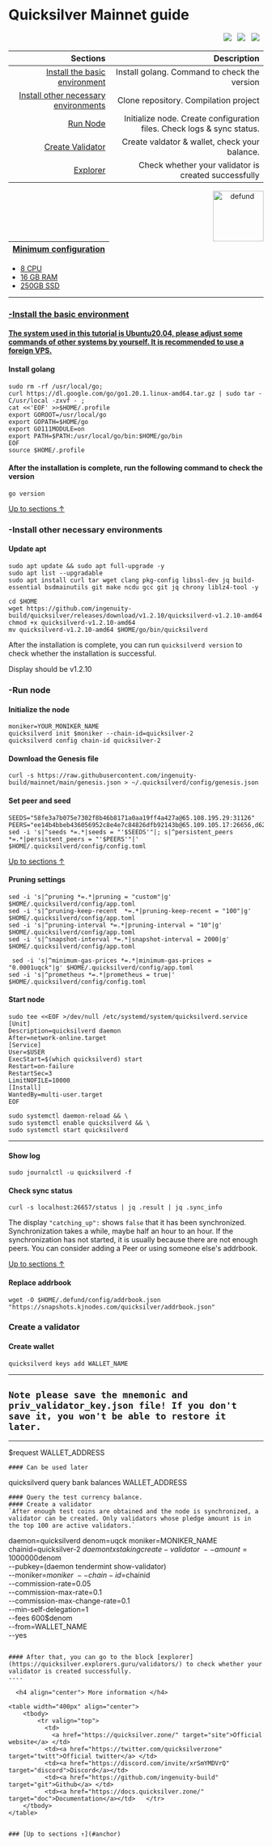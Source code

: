<a id="anchor"></a>
# Quicksilver Mainnet guide



<p align="right">
  <a href="https://discord.com/invite/xrSmYMDVrQ"><img src="https://img.shields.io/badge/Discord-7289DA?style=for-the-badge&logo=discord&logoColor=white" /></a> &nbsp;
  <a href="https://twitter.com/quicksilverzone"><img src="https://img.shields.io/badge/Twitter-1DA1F2?style=for-the-badge&logo=twitter&logoColor=white" /></a> &nbsp;
  <a href="https://medium.com/quicksilverzone"><img src="https://img.shields.io/badge/Medium-12100E?style=for-the-badge&logo=medium&logoColor=white" /></a> &nbsp;
</p>

|Sections|Description|
|-----------------------:|------------------------------------------:|
| [Install the basic environment](#go) | Install golang. Command to check the version|
| [Install other necessary environments](#necessary) | Clone repository. Compilation project |
| [Run Node](#run) |  Initialize node. Create configuration files. Check logs & sync status. |
| [Create Validator](#validator) |  Create valdator & wallet, check your balance. |
| <a href="https://quicksilver.explorers.guru/validators" target="_explorer">Explorer</a> |  Check whether your validator is created successfully |


 <p align="center"><a href="https://docs.quicksilver.zone/"><img align="right"width="100px"alt="defund" src="https://i.ibb.co/7jrTDFG/V2g-Pw-Ve-O-400x400.jpg"></p</a>

| Minimum configuration                                                                                |
|------------------------------------------------------------------------------------------------------|
- 8 CPU                                                                                                
- 16 GB RAM
- 250GB SSD                                                                                            

--- 
### -Install the basic environment
#### The system used in this tutorial is Ubuntu20.04, please adjust some commands of other systems by yourself. It is recommended to use a foreign VPS.
<a id="go"></a>
#### Install golang
```
sudo rm -rf /usr/local/go;
curl https://dl.google.com/go/go1.20.1.linux-amd64.tar.gz | sudo tar -C/usr/local -zxvf - ;
cat <<'EOF' >>$HOME/.profile
export GOROOT=/usr/local/go
export GOPATH=$HOME/go
export GO111MODULE=on
export PATH=$PATH:/usr/local/go/bin:$HOME/go/bin
EOF
source $HOME/.profile
```
#### After the installation is complete, run the following command to check the version

```
go version
```
<a id="necessary"></a>
[Up to sections ↑](#anchor)
### -Install other necessary environments

#### Update apt
```
sudo apt update && sudo apt full-upgrade -y
sudo apt list --upgradable
sudo apt install curl tar wget clang pkg-config libssl-dev jq build-essential bsdmainutils git make ncdu gcc git jq chrony liblz4-tool -y
```

```
cd $HOME
wget https://github.com/ingenuity-build/quicksilver/releases/download/v1.2.10/quicksilverd-v1.2.10-amd64
chmod +x quicksilverd-v1.2.10-amd64
mv quicksilverd-v1.2.10-amd64 $HOME/go/bin/quicksilverd
```
After the installation is complete, you can run `quicksilverd version` to check whether the installation is successful.

Display should be v1.2.10
<a id="run"></a>
### -Run node

#### Initialize the node

```
moniker=YOUR_MONIKER_NAME
quicksilverd init $moniker --chain-id=quicksilver-2
quicksilverd config chain-id quicksilver-2
```

#### Download the Genesis file

```
curl -s https://raw.githubusercontent.com/ingenuity-build/mainnet/main/genesis.json > ~/.quicksilverd/config/genesis.json
```

#### Set peer and seed

```
SEEDS="58fe3a7b075e7302f8b46b8171a0aa19ff4a427a@65.108.195.29:31126"
PEERS="ee14b4bbeb436056952c8e4e7c84826dfb92143b@65.109.105.17:26656,d6246909abf0c5e82f48ce6f623cba587b899e15@217.160.246.138:26656,c207da8baf9ff916285c7fec684fb1bc3ff2ba65@93.115.25.106:47656,05241d21ff9e7c699bbdb4faa73da1860b6d8cd7@128.199.85.168:26656,0a226e70ceb7a4123e66216d1ed83ef22ed8a187@185.119.118.118:2000,ff2055b198685f619897058a26776b9d1b73dc3c@178.63.184.129:26656,03b3e3093b6cd33fba9f00cea6c2a560f89c61d6@195.14.6.2:26656,ffd3a67122d557dbc426972196ded625757b71b6@85.239.242.5:11656,61d96fee29a9615c208c4db72526d23b45094cb4@65.108.195.30:36656,51070ba609ede6d7eb334b8cf0ed585f2b1ab66b@135.181.76.99:26656,83435bc3cbb0204188c666259ccebcd73ac33ec8@65.109.139.182:11656,46a0c8717148c4a4aa86eaaa9727e7bc6bb8e70c@49.12.7.7:26656,765aa57477e21bf94d4c41dda643f297132a1178@51.195.234.250:26656,79b214369c8f52c2d33cf79fc1897677b24cf8cb@94.130.240.229:2000,82c212c73d15ed2c7e6ad7cc5dd68cdd559c0056@65.109.52.178:26656,218078f9caa4253dc5228995f86e8d7ff65d0e04@54.39.107.110:26656,e1a24aaba30a8ff21e52fed92b96b36156b52e80@51.161.208.88:26656,972f5e4b3c977bb6fb73138f9d4d5be5b5aca6c7@65.108.159.225:26656,29c3b582c71d007cc21629b596a721d0e834f77d@65.109.21.75:26656,6da58393fe484687bc5f3067a891717f0e7d0760@167.235.15.79:26656,96bd0e87a5e5b88e8ce637aa3c7aa4f4803b1d03@51.195.234.240:26656"
sed -i 's|^seeds *=.*|seeds = "'$SEEDS'"|; s|^persistent_peers *=.*|persistent_peers = "'$PEERS'"|' $HOME/.quicksilverd/config/config.toml
```
[Up to sections ↑](#anchor)

#### Pruning settings
```
sed -i 's|^pruning *=.*|pruning = "custom"|g' $HOME/.quicksilverd/config/app.toml
sed -i 's|^pruning-keep-recent  *=.*|pruning-keep-recent = "100"|g' $HOME/.quicksilverd/config/app.toml
sed -i 's|^pruning-interval *=.*|pruning-interval = "10"|g' $HOME/.quicksilverd/config/app.toml
sed -i 's|^snapshot-interval *=.*|snapshot-interval = 2000|g' $HOME/.quicksilverd/config/app.toml
  
 sed -i 's|^minimum-gas-prices *=.*|minimum-gas-prices = "0.0001uqck"|g' $HOME/.quicksilverd/config/app.toml
sed -i 's|^prometheus *=.*|prometheus = true|' $HOME/.quicksilverd/config/config.toml
```
#### Start node 
```
sudo tee <<EOF >/dev/null /etc/systemd/system/quicksilverd.service
[Unit]
Description=quicksilverd daemon
After=network-online.target
[Service]
User=$USER
ExecStart=$(which quicksilverd) start
Restart=on-failure
RestartSec=3
LimitNOFILE=10000
[Install]
WantedBy=multi-user.target
EOF
```
```
sudo systemctl daemon-reload && \
sudo systemctl enable quicksilverd && \
sudo systemctl start quicksilverd 
```
___

#### Show log
```
sudo journalctl -u quicksilverd -f
```
#### Check sync status
```
curl -s localhost:26657/status | jq .result | jq .sync_info
```
The display `"catching_up":` shows `false` that it has been synchronized. Synchronization takes a while, maybe half an hour to an hour. If the synchronization has not started, it is usually because there are not enough peers. You can consider adding a Peer or using someone else's addrbook.

[Up to sections ↑](#anchor)
#### Replace addrbook
```
wget -O $HOME/.defund/config/addrbook.json "https://snapshots.kjnodes.com/quicksilver/addrbook.json"
```
<a id="validator"></a>
### Create a validator
#### Create wallet
```
quicksilverd keys add WALLET_NAME
```
----
## `Note please save the mnemonic and priv_validator_key.json file! If you don't save it, you won't be able to restore it later.`
----
$request WALLET_ADDRESS
```
#### Can be used later
```
quicksilverd query bank balances WALLET_ADDRESS
```
#### Query the test currency balance.
#### Create a validator
`After enough test coins are obtained and the node is synchronized, a validator can be created. Only validators whose pledge amount is in the top 100 are active validators.`
```
daemon=quicksilverd
denom=uqck
moniker=MONIKER_NAME
chainid=quicksilver-2
$daemon tx staking create-validator \
    --amount=1000000$denom \
    --pubkey=$($daemon tendermint show-validator) \
    --moniker=$moniker \
    --chain-id=$chainid \
    --commission-rate=0.05 \
    --commission-max-rate=0.1 \
    --commission-max-change-rate=0.1 \
    --min-self-delegation=1 \
    --fees 600$denom \
    --from=WALLET_NAME\
    --yes
```

#### After that, you can go to the block [explorer](https://quicksilver.explorers.guru/validators/) to check whether your validator is created successfully.
----

  <h4 align="center"> More information </h4>
  
<table width="400px" align="center">
    <tbody>
        <tr valign="top">
          <td>
            <a href="https://quicksilver.zone/" target="site">Official website</a> </td>
          <td><a href="https://twitter.com/quicksilverzone" target="twitt">Official twitter</a> </td> 
          <td><a href="https://discord.com/invite/xrSmYMDVrQ" target="discord">Discord</a></td> 
          <td><a href="https://github.com/ingenuity-build" target="git">Github</a> </td>
          <td><a href="https://docs.quicksilver.zone/" target="doc">Documentation</a></td>   </tr>
    </tbody>
</table> 


### [Up to sections ↑](#anchor)




